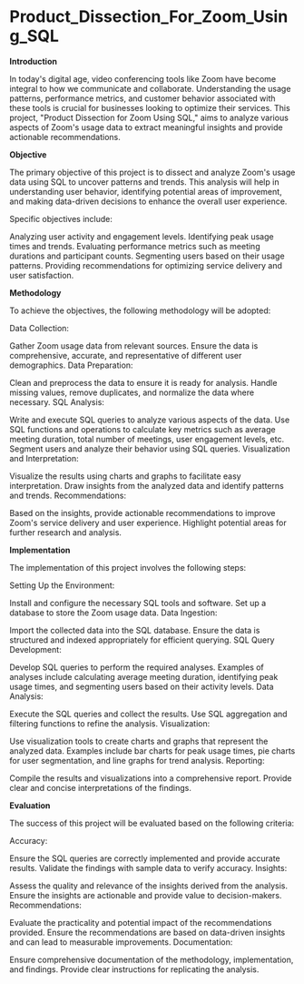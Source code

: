 # Product_Dissection_For_Zoom_Using_SQL

**Introduction**

In today's digital age, video conferencing tools like Zoom have become integral to how we communicate and collaborate. Understanding the usage patterns, performance metrics, and customer behavior associated with these tools is crucial for businesses looking to optimize their services. This project, "Product Dissection for Zoom Using SQL," aims to analyze various aspects of Zoom's usage data to extract meaningful insights and provide actionable recommendations.

**Objective**

The primary objective of this project is to dissect and analyze Zoom's usage data using SQL to uncover patterns and trends. This analysis will help in understanding user behavior, identifying potential areas of improvement, and making data-driven decisions to enhance the overall user experience.

Specific objectives include:

Analyzing user activity and engagement levels.
Identifying peak usage times and trends.
Evaluating performance metrics such as meeting durations and participant counts.
Segmenting users based on their usage patterns.
Providing recommendations for optimizing service delivery and user satisfaction.

**Methodology**

To achieve the objectives, the following methodology will be adopted:

Data Collection:

Gather Zoom usage data from relevant sources.
Ensure the data is comprehensive, accurate, and representative of different user demographics.
Data Preparation:

Clean and preprocess the data to ensure it is ready for analysis.
Handle missing values, remove duplicates, and normalize the data where necessary.
SQL Analysis:

Write and execute SQL queries to analyze various aspects of the data.
Use SQL functions and operations to calculate key metrics such as average meeting duration, total number of meetings, user engagement levels, etc.
Segment users and analyze their behavior using SQL queries.
Visualization and Interpretation:

Visualize the results using charts and graphs to facilitate easy interpretation.
Draw insights from the analyzed data and identify patterns and trends.
Recommendations:

Based on the insights, provide actionable recommendations to improve Zoom's service delivery and user experience.
Highlight potential areas for further research and analysis.

**Implementation**

The implementation of this project involves the following steps:

Setting Up the Environment:

Install and configure the necessary SQL tools and software.
Set up a database to store the Zoom usage data.
Data Ingestion:

Import the collected data into the SQL database.
Ensure the data is structured and indexed appropriately for efficient querying.
SQL Query Development:

Develop SQL queries to perform the required analyses.
Examples of analyses include calculating average meeting duration, identifying peak usage times, and segmenting users based on their activity levels.
Data Analysis:

Execute the SQL queries and collect the results.
Use SQL aggregation and filtering functions to refine the analysis.
Visualization:

Use visualization tools to create charts and graphs that represent the analyzed data.
Examples include bar charts for peak usage times, pie charts for user segmentation, and line graphs for trend analysis.
Reporting:

Compile the results and visualizations into a comprehensive report.
Provide clear and concise interpretations of the findings.

**Evaluation**

The success of this project will be evaluated based on the following criteria:

Accuracy:

Ensure the SQL queries are correctly implemented and provide accurate results.
Validate the findings with sample data to verify accuracy.
Insights:

Assess the quality and relevance of the insights derived from the analysis.
Ensure the insights are actionable and provide value to decision-makers.
Recommendations:

Evaluate the practicality and potential impact of the recommendations provided.
Ensure the recommendations are based on data-driven insights and can lead to measurable improvements.
Documentation:

Ensure comprehensive documentation of the methodology, implementation, and findings.
Provide clear instructions for replicating the analysis.
